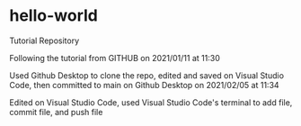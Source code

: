 # hello-world
Tutorial Repository

Following the tutorial from GITHUB on 2021/01/11 at 11:30

Used Github Desktop to clone the repo, edited and saved on Visual Studio Code, then committed to main on Github Desktop on 2021/02/05 at 11:34

Edited on Visual Studio Code, used Visual Studio Code's terminal to add file, commit file, and push file